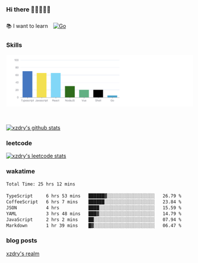 ### Hi there 👋👋👋👋👋

 :books: I want to learn <a href="https://go.dev/" target="_blank"><img style="margin: 10px" src="https://profilinator.rishav.dev/skills-assets/go-original.svg" alt="Go" height="50" /></a>  

### Skills
![](img/2022-09-05-22-04-20.png)

<br />

[![xzdry's github stats](https://github-readme-stats.vercel.app/api?username=xzdry&count_private=true&show_icons=true&theme=vue)](https://github.com/xzdry)

### leetcode
[![xzdry's leetcode stats](https://leetcard.jacoblin.cool/xzdry-2?theme=light&font=Anek%20Kannada&site=cn)](https://leetcode.cn/u/xzdry-2/)

### wakatime
<!--START_SECTION:waka-->

```text
Total Time: 25 hrs 12 mins

TypeScript     6 hrs 53 mins   ██████▓░░░░░░░░░░░░░░░░░░   26.79 %
CoffeeScript   6 hrs 7 mins    ██████░░░░░░░░░░░░░░░░░░░   23.84 %
JSON           4 hrs           ████░░░░░░░░░░░░░░░░░░░░░   15.59 %
YAML           3 hrs 48 mins   ███▓░░░░░░░░░░░░░░░░░░░░░   14.79 %
JavaScript     2 hrs 2 mins    ██░░░░░░░░░░░░░░░░░░░░░░░   07.94 %
Markdown       1 hr 39 mins    █▓░░░░░░░░░░░░░░░░░░░░░░░   06.47 %
```

<!--END_SECTION:waka-->

### blog posts
[xzdry's realm](https://www.justdry.net/)
